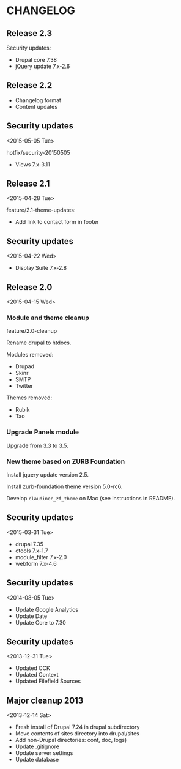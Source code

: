 # CHANGELOG

## Release 2.3

Security updates:
- Drupal core 7.38
- jQuery update 7.x-2.6

## Release 2.2

- Changelog format
- Content updates

## Security updates
<2015-05-05 Tue>

hotfix/security-20150505

- Views 7.x-3.11

## Release 2.1
<2015-04-28 Tue>

feature/2.1-theme-updates:
- Add link to contact form in footer

## Security updates
<2015-04-22 Wed>

- Display Suite 7.x-2.8

## Release 2.0
<2015-04-15 Wed>

### Module and theme cleanup

feature/2.0-cleanup

Rename drupal to htdocs.

Modules removed:
- Drupad
- Skinr
- SMTP
- Twitter

Themes removed:
- Rubik
- Tao

### Upgrade Panels module

Upgrade from 3.3 to 3.5.

### New theme based on ZURB Foundation

Install jquery update version 2.5.

Install zurb-foundation theme version 5.0-rc6.

Develop `claudinec_zf_theme` on Mac (see instructions in README).

## Security updates
<2015-03-31 Tue>

  - drupal 7.35
  - ctools 7.x-1.7
  - module_filter 7.x-2.0
  - webform 7.x-4.6

## Security updates
<2014-08-05 Tue>

  - Update Google Analytics
  - Update Date
  - Update Core to 7.30

## Security updates
<2013-12-31 Tue>

  - Updated CCK
  - Updated Context
  - Updated Filefield Sources

## Major cleanup 2013
<2013-12-14 Sat>

  - Fresh install of Drupal 7.24 in drupal subdirectory
  - Move contents of sites directory into drupal/sites
  - Add non-Drupal directories: conf, doc, logs)
  - Update .gitignore
  - Update server settings
  - Update database
